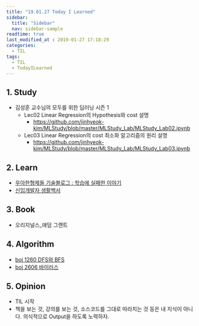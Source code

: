 ```yaml
---
title: "19.01.27 Today I Learned"
sidebar:
  title: "Sidebar"
  nav: sidebar-sample
readtime: true
last_modified_at : 2019-01-27 17:18:29
categories:
  - TIL
tags:
  - TIL
  - TodayILearned
---
```


## 1. Study

- 김성훈 교수님의 모두를 위한 딥러닝 시즌 1
    - Lec02 Linear Regression의 Hypothesis와 cost 설명
        - <https://github.com/jinhyeok-kim/MLStudy/blob/master/MLStudy_Lab/MLStudy_Lab02.ipynb>
    - Lec03 Linear Regression의 cost 최소화 알고리즘의 원리 설명
        - <https://github.com/jinhyeok-kim/MLStudy/blob/master/MLStudy_Lab/MLStudy_Lab03.ipynb>

## 2. Learn

- [우아한형제들 기술블로그 : 학습에 실패한 이야기](http://woowabros.github.io/experience/2017/12/11/how-to-study.html?fb_action_ids=2031935713489040&fb_action_types=og.comments&fbclid=IwAR20_tjb4E_pF_YVhbyJodoGCiMLrXC-L-hsSjS-h8IDgCVsPG1bxNExRNY)
- [신입개발자 생활백서](https://www.slideshare.net/jayjin0427/ss-61315271)

## 3. Book

- 오리지널스_애덤 그랜트

## 4. Algorithm

- [boj 1260 DFS와 BFS](https://github.com/jinhyeok-kim/Algorithm/blob/master/Java/boj/_1260_DFS%26BFS/src/Main.java)
- [boj 2606 바이러스](https://github.com/jinhyeok-kim/Algorithm/blob/master/Java/boj/_2606_Virus/src/Main.java)



## 5. Opinion

- TIL 시작
- 책을 보는 것, 강의를 보는 것, 소스코드를 그대로 따라치는 것 등은 내 지식이 아니다. 의식적으로 Output을 하도록 노력하자.
